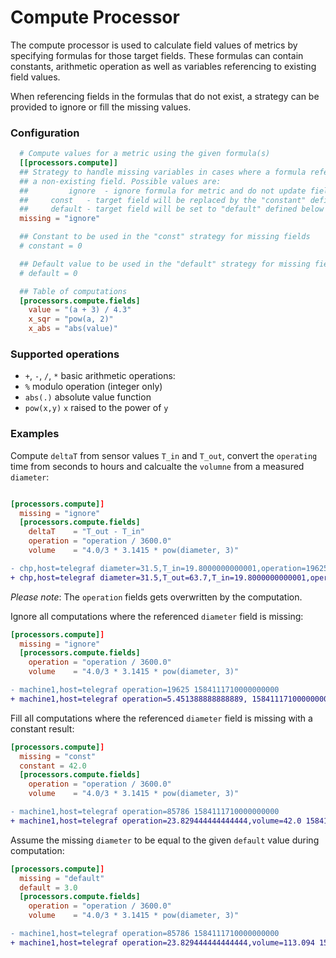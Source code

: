 # Compute Processor

The compute processor is used to calculate field values of metrics by
specifying formulas for those target fields. These formulas can contain
constants, arithmetic operation as well as variables referencing to existing
field values.

When referencing fields in the formulas that do not exist, a strategy can be
provided to ignore or fill the missing values.

### Configuration
```toml
  # Compute values for a metric using the given formula(s)
  [[processors.compute]]
  ## Strategy to handle missing variables in cases where a formula refers to
  ## a non-existing field. Possible values are:
  ##		 ignore  - ignore formula for metric and do not update field
  ##     const   - target field will be replaced by the "constant" defined below
  ##     default - target field will be set to "default" defined below
  missing = "ignore"

  ## Constant to be used in the "const" strategy for missing fields
  # constant = 0

  ## Default value to be used in the "default" strategy for missing fields
  # default = 0

  ## Table of computations
  [processors.compute.fields]
    value = "(a + 3) / 4.3"
    x_sqr = "pow(a, 2)"
    x_abs = "abs(value)"
```

### Supported operations
- `+`, `-`, `/`, `*` basic arithmetic operations:
- `%` modulo operation (integer only)
- `abs(.)` absolute value function
- `pow(x,y)` `x` raised to the power of `y`

### Examples

Compute `deltaT` from sensor values `T_in` and `T_out`, convert the `operating`
time from seconds to hours and calcualte the `volumne` from a measured
`diameter`:
```toml

[processors.compute]]
  missing = "ignore"
  [processors.compute.fields]
    deltaT    = "T_out - T_in"
    operation = "operation / 3600.0"
    volume    = "4.0/3 * 3.1415 * pow(diameter, 3)"
```

```diff
- chp,host=telegraf diameter=31.5,T_in=19.8000000000001,operation=19625,T_out=63.7 1584111710000000000
+ chp,host=telegraf diameter=31.5,T_out=63.7,T_in=19.8000000000001,operation=5.451388888888889,deltaT=43.899999999999906,volume=130920.44174999998 1584111710000000000
```
*Please note*:  The `operation` fields gets overwritten by the computation.

Ignore all computations where the referenced `diameter` field is missing:
```toml
[processors.compute]]
  missing = "ignore"
  [processors.compute.fields]
    operation = "operation / 3600.0"
    volume    = "4.0/3 * 3.1415 * pow(diameter, 3)"
```

```diff
- machine1,host=telegraf operation=19625 1584111710000000000
+ machine1,host=telegraf operation=5.451388888888889, 1584111710000000000
```

Fill all computations where the referenced `diameter` field is missing with a
constant result:
```toml
[processors.compute]]
  missing = "const"
  constant = 42.0
  [processors.compute.fields]
    operation = "operation / 3600.0"
    volume    = "4.0/3 * 3.1415 * pow(diameter, 3)"
```

```diff
- machine1,host=telegraf operation=85786 1584111710000000000
+ machine1,host=telegraf operation=23.829444444444444,volume=42.0 1584111710000000000
```

Assume the missing `diameter` to be equal to the given `default` value during computation:
```toml
[processors.compute]]
  missing = "default"
  default = 3.0
  [processors.compute.fields]
    operation = "operation / 3600.0"
    volume    = "4.0/3 * 3.1415 * pow(diameter, 3)"
```

```diff
- machine1,host=telegraf operation=85786 1584111710000000000
+ machine1,host=telegraf operation=23.829444444444444,volume=113.094 1584111710000000000
```
